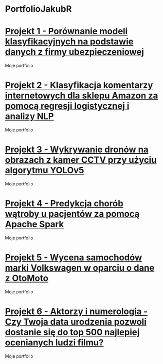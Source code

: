 # PortfolioJakubR

# [Projekt 1 - Porównanie modeli klasyfikacyjnych na podstawie danych z firmy ubezpieczeniowej](https://github.com/TheLordWeirdSloughFeg/proj_modele)
Moje portfolio
# [Projekt 2 - Klasyfikacja komentarzy internetowych dla sklepu Amazon za pomocą regresji logistycznej i analizy NLP](https://github.com/TheLordWeirdSloughFeg/proj_klasyf_kom)
Moje portfolio
# [Projekt 3 - Wykrywanie dronów na obrazach z kamer CCTV przy użyciu algorytmu YOLOv5](https://github.com/TheLordWeirdSloughFeg/proj_wykr_dron)
Moje portfolio
# [Projekt 4 - Predykcja chorób wątroby u pacjentów za pomocą Apache Spark](https://github.com/TheLordWeirdSloughFeg/proj_pred_chor)
Moje portfolio
# [Projekt 5 - Wycena samochodów marki Volkswagen w oparciu o dane z OtoMoto](https://github.com/TheLordWeirdSloughFeg/proj_wyc_VW_oto_moto)
Moje portfolio
# [Projekt 6 - Aktorzy i numerologia - Czy Twoja data urodzenia pozwoli dostanie się do top 500 najlepiej ocenianych ludzi filmu?](https://github.com/TheLordWeirdSloughFeg/proj_bad_numer)
Moje portfolio
